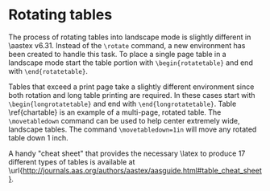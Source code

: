 # Rotating tables

The process of rotating tables into landscape mode is slightly different in
\aastex v6.31. Instead of the `\rotate` command, a new environment
has been created to handle this task. To place a single page table in a
landscape mode start the table portion with
`\begin{rotatetable}` and end with
`\end{rotatetable}`.

Tables that exceed a print page take a slightly different environment since
both rotation and long table printing are required. In these cases start
with `\begin{longrotatetable}` and end with
`\end{longrotatetable}`. Table \ref{chartable} is an
example of a multi-page, rotated table. The `\movetabledown`
command can be used to help center extremely wide, landscape tables. The
command `\movetabledown=1in` will move any rotated table down 1
inch.

A handy "cheat sheet" that provides the necessary \latex to produce 17
different types of tables is available at \url{http://journals.aas.org/authors/aastex/aasguide.html#table_cheat_sheet}.

